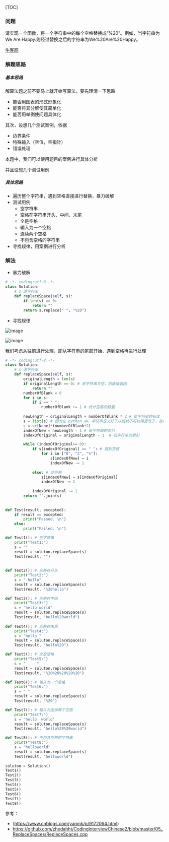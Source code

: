 [TOC]

### 问题

请实现一个函数，将一个字符串中的每个空格替换成“%20”。例如，当字符串为We Are Happy.则经过替换之后的字符串为We%20Are%20Happy。

[牛客网](https://www.nowcoder.com/practice/4060ac7e3e404ad1a894ef3e17650423?tpId=13&tqId=11155&tPage=1&rp=1&ru=%2Fta%2Fcoding-interviews&qru=%2Fta%2Fcoding-interviews%2Fquestion-ranking)

### 解题思路

##### 基本思路

解算法题之前不要马上就开始写算法，要先理清一下思路

- 能否用图表的形式形象化
- 能否将其分解使其简单化
- 能否用举例使问题具体化

其次，设想几个测试案例，依据

- 边界条件
- 特殊输入（空值，空指针）
- 错误处理

本题中，我们可以使用题目的案例进行具体分析

并且设想几个测试用例

##### 具体思路

- 遍历整个字符串，遇到空格直接进行替换，暴力破解
- 测试用例
  - 空字符串
  - 空格在字符串开头、中间、末尾
  - 全是空格
  - 输入为一个空格
  - 连续两个空格
  - 不包含空格的字符串
- 寻找规律，用案例进行分析

### 解法

- 暴力破解

```python
# -*- coding:utf-8 -*-
class Solution:
    # s 源字符串
    def replaceSpace(self, s):
        if len(s) == 0:
            return ""
        return s.replace(" ", "%20")
```

- 寻找规律

![image](https://ws4.sinaimg.cn/large/acbcfa39ly1g78brswc78j20k006yt9y.jpg)

![image](https://wx4.sinaimg.cn/large/acbcfa39gy1g78bm4oqloj20k1049t9j.jpg)

我们考虑从往前进行处理，即从字符串的尾部开始，遇到空格再进行处理

```python
# -*- coding:utf-8 -*-
class Solution:
    # s 源字符串
    def replaceSpace(self, s):
        originalLength = len(s)
        if originalLength == 0: # 若字符串为空，则直接返回
            return "" 
        numberOfBlank = 0 
        for i in s:
            if i == " ":
                numberOfBlank += 1 # 统计空格的数量
                
        newLength = originalLength + numberOfBlank * 2 # 新字符串的长度
        s = list(s) # 因为在 python 中，字符串定义好了以后就不可以再更改了，故将其转成列表形式
        s = s+[None]*(numberOfBlank*2) 
        indexOfNew = newLength - 1 # 新字符串的索引
        indexOfOriginal = originalLength - 1  # 旧字符串的索引

        while (indexOfOriginal>= 0):
            if s[indexOfOriginal] == " ": # 遇到空格 
                for i in ["0", "2", "%"]:
                    s[indexOfNew] = i
                    indexOfNew -= 1 
                 
            else: # 非空格
                s[indexOfNew] = s[indexOfOriginal]
                indexOfNew -= 1 
                
            indexOfOriginal -= 1 
        return "".join(s)
                
             
def Test(result, excepted):
    if result == excepted:
        print("Passed. \n")
    else:
        print("Failed. \n")

def Test1(): # 空字符串
    print("Test1:")
    s = ""
    result = soluton.replaceSpace(s)
    Test(result, "")
    
 
def Test2(): # 空格在开头
    print("Test2:")
    s = " hello"
    result = soluton.replaceSpace(s)
    Test(result, "%20hello")

def Test3(): # 空格在中间
    print("Test3:")
    s = "hello world"
    result = soluton.replaceSpace(s)
    Test(result, "hello%20world")     
    
def Test4(): # 空格在末尾
    print("Test4:")
    s = "hello "
    result = soluton.replaceSpace(s)
    Test(result, "hello%20")

def Test5(): # 全是空格
    print("Test5:")
    s = "     "
    result = soluton.replaceSpace(s)
    Test(result, "%20%20%20%20%20")

def Test6(): # 输入为一个空格
    print("Test6:")
    s = " "
    result = soluton.replaceSpace(s)
    Test(result, "%20")

def Test7(): # 输入为连续两个空格
    print("Test7:")
    s = "hello  world"
    result = soluton.replaceSpace(s)
    Test(result, "hello%20%20world")    

def Test8(): # 不包含空格的字符串
    print("Test8:")
    s = "helloworld"
    result = soluton.replaceSpace(s)
    Test(result, "helloworld")      
    
soluton = Solution()
Test1()
Test2()
Test3()
Test4()
Test5()
Test6()
Test7()
Test8()
```



参考：

- (https://www.cnblogs.com/yanmk/p/9172064.html)
- https://github.com/zhedahht/CodingInterviewChinese2/blob/master/05_ReplaceSpaces/ReplaceSpaces.cpp

